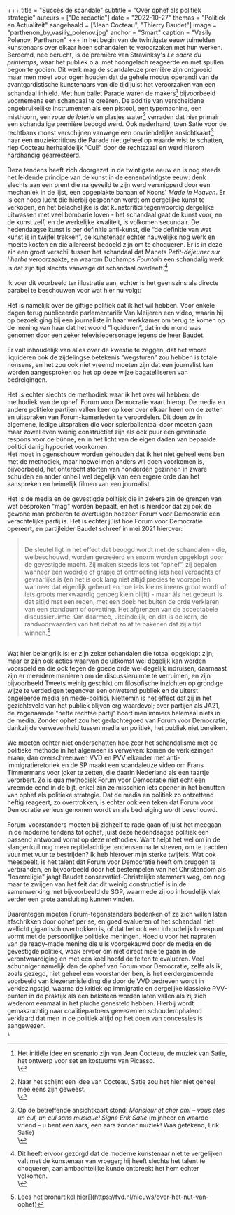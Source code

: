 +++
title = "Succès de scandale"
subtitle = "Over ophef als politiek strategie"
auteurs = ["De redactie"]
date = "2022-10-27"
themas = "Politiek en Actualiteit"
aangehaald = ["Jean Cocteau", "Thierry Baudet"]
image = "parthenon_by_vasiliy_polenov.jpg"
anchor = "Smart"
caption = "Vasily Polenov, Parthenon"
+++
In het begin van de twintigste eeuw tuimelden kunstenaars over elkaar heen schandalen te veroorzaken met hun werken. Beroemd, nee berucht, is de première van Stravinksy's *Le sacre du printemps*, waar het publiek o.a. met hoongelach reageerde en met spullen begon te gooien. Dit werk mag de scandaleuze première zijn ontgroeid maar men moet voor ogen houden dat de gehele modus operandi van de avantgardistische kunstenaars van die tijd juist het veroorzaken van een schandaal inhield. Met hun ballet Parade waren de makers[^1] bijvoorbeeld voornemens een schandaal te creëren. De additie van verscheidene ongebruikelijke instrumenten als een pistool, een typemachine, een misthoorn, een *roue de loterie* en plasjes water[^2] verraden dat hier primair een schandalige première beoogd werd. Ook naderhand, toen Satie voor de rechtbank moest verschijnen vanwege een onvriendelijke ansichtkaart[^3] naar een muziekcriticus die Parade niet geheel op waarde wist te schatten, riep Cocteau herhaaldelijk "Cul!" door de rechtszaal en werd hierom hardhandig gearresteerd.\
\
Deze tendens heeft zich doorgezet in de twintigste eeuw en is nog steeds het leidende principe van de kunst in de eenentwintigste eeuw: denk slechts aan een prent die na geveild te zijn werd versnipperd door een mechaniek in de lijst, een opgeplakte banaan of Koons' *Made in Heaven*. Er is een hoop lucht die hierbij gesponnen wordt om dergelijke kunst te verkopen, en het belachelijke is dat kunstcritici tegenwoordig dergelijke uitwassen met veel bombarie loven - het schandaal gaat de kunst voor, en de kunst zelf, en de werkelijke kwaliteit, is volkomen secundair. De hedendaagse kunst is per definitie anti-kunst, die “de definitie van wat kunst is in twijfel trekken”, de kunstenaar echter nauwelijks nog werk en moeite kosten en die allereerst bedoeld zijn om te choqueren. Er is in deze zin een groot verschil tussen het schandaal dat Manets P*etit-déjeuner sur l‘herbe* veroorzaakte, en waarom Duchamps *Fountain* een schandalig werk is dat zijn tijd slechts vanwege dit schandaal overleeft.[^4]\
\
Ik voer dit voorbeeld ter illustratie aan, echter is het geenszins als directe parabel te beschouwen voor wat hier nu volgt:\
\
Het is namelijk over de giftige politiek dat ik het wil hebben. Voor enkele dagen terug publiceerde parlementariër Van Meijeren een video, waarin hij op bezoek ging bij een journaliste in haar werkkamer om terug te komen op de mening van haar dat het woord ”liquideren”, dat in de mond was genomen door een zeker televisiepersonage jegens de heer Baudet.\
\
Er valt inhoudelijk van alles over de kwestie te zeggen, dat het woord liquideren ook de zijdelingse betekenis “wegsturen” zou hebben is totale nonsens, en het zou ook niet vreemd moeten zijn dat een journalist kan worden aangesproken op het op deze wijze bagatelliseren van bedreigingen.\
\
Het is echter slechts de methodiek waar ik het over wil hebben: de methodiek van de ophef. Forum voor Democratie vaart hierop. De media en andere politieke partijen vallen keer op keer over elkaar heen om de zetten en uitspraken van Forum-kamerleden te veroordelen. Dit doen ze in algemene, ledige uitspraken die voor spierballentaal door moeten gaan maar zowel even weinig constructief zijn als ook puur een geveinsde respons voor de bühne, en in het licht van de eigen daden van bepaalde politici danig hypocriet voorkomen.\
Het moet in ogenschouw worden gehouden dat ik het niet geheel eens ben met de methodiek, maar hoewel men anders wil doen voorkomen is, bijvoorbeeld, het onterecht storten van honderden gezinnen in zware schulden en ander onheil wel degelijk van een ergere orde dan het aanspreken en heimelijk filmen van een journalist.\
\
Het is de media en de gevestigde politiek die in zekere zin de grenzen van wat besproken "mag" worden bepaalt, en het is hierdoor dat zij ook de gewone man proberen te overtuigen hoezeer Forum voor Democratie een verachtelijke partij is. Het is echter júist hoe Forum voor Democratie opereert, en partijleider Baudet schreef in mei 2021 hierover:

> \
> De sleutel ligt in het effect dat beoogd wordt met de schandalen - die, welbeschouwd, worden gecreëerd en enorm worden opgeklopt door de gevestigde macht. Zíj maken steeds iets tot “ophef”, zíj bepalen wanneer een woordje of grapje of ontmoeting iets heel verdachts of gevaarlijks is (en het is ook lang niet altijd precies te voorspellen wanneer dat eigenlijk gebeurt en hoe iets kleins ineens groot wordt of iets groots merkwaardig genoeg klein blijft) - maar áls het gebeurt is dat altijd met een reden, met een doel: het buiten de orde verklaren van een standpunt of opvatting. Het afgrenzen van de acceptabele discussieruimte. Om daarmee, uiteindelijk, en dat is de kern, de randvoorwaarden van het debat zó af te bakenen dat zij altijd winnen.[^5]

\
Wat hier belangrijk is: er zijn zeker schandalen die totaal opgeklopt zijn, maar er zijn ook acties waarvan de uitkomst wel degelijk kan worden voorspeld en die ook tegen de goede orde wel degelijk indruisen, daarnaast zijn er meerdere manieren om de discussieruimte te verruimen, en zijn bijvoorbeeld Tweets weinig geschikt om filosofische inzichten op grondige wijze te verdedigen tegenover een onwetend publiek en de uiterst ongeleerde media en mede-politici. Niettemin is het effect dat zij in het gezichtsveld van het publiek blijven erg waardevol; over partijen als JA21, de zogenaamde "nette rechtse partij" hoort men immers helemaal niets in de media. Zonder ophef zou het gedachtegoed van Forum voor Democratie, dankzij de verwevenheid tussen media en politiek, het publiek niet bereiken.\
\
We moeten echter niet onderschatten hoe zeer het schandalisme met de politieke methode in het algemeen is verweven: komen de verkiezingen eraan, dan overschreeuwen VVD en PVV elkander met anti-immigratieretoriek en de SP maakt een scandaleuze video om Frans Timmermans voor joker te zetten, die daarin Nederland als een taartje verorbert. Zo is qua methodiek Forum voor Democratie niet echt een vreemde eend in de bijt, enkel zijn ze misschien iets opener in het benutten van ophef als politieke strategie. Dat de media en politiek zo ontzettend heftig reageert, zo overtrokken, is echter ook een teken dat Forum voor Democratie serieus genomen wordt en als bedreiging wordt beschouwd.\
\
Forum-voorstanders moeten bij zichzelf te rade gaan of juist het meegaan in de moderne tendens tot ophef, juist deze hedendaagse politiek een passend antwoord vormt op deze methodiek. Want helpt het wel om in de slangenkuil nog meer reptielachtige tendensen na te streven, om te trachten vuur met vuur te bestrijden? Ik heb hierover mijn sterke twijfels. Wat ook meespeelt, is het talent dat Forum voor Democratie heeft om bruggen te verbranden, en bijvoorbeeld door het bestempelen van het Christendom als "loserreligie" jaagt Baudet conservatief-Christelijke stemmers weg, om nog maar te zwijgen van het feit dat dit weinig constructief is in de samenwerking met bijvoorbeeld de SGP, waarmede zij op inhoudelijk vlak verder een grote aansluiting kunnen vinden.\
\
Daarentegen moeten Forum-tegenstanders bedenken of ze zich willen laten afschrikken door ophef per se, en goed evalueren of het schandaal niet wellicht gigantisch overtrokken is, of dat het ook een inhoudelijk breekpunt vormt met de persoonlijke politieke meningen. Hoed u voor het napraten van de ready-made mening die u is voorgekauwd door de media en de gevestigde politiek, waak ervoor om niet direct mee te gaan in de verontwaardiging en met een koel hoofd de feiten te evalueren. Veel schunniger namelijk dan de ophef van Forum voor Democratie, zelfs als ik, zoals gezegd, niet geheel een voorstander ben, is het eerdergenoemde voorbeeld van kiezersmisleiding die door de VVD bedreven wordt in verkiezingstijd, waarna de kritiek op immigratie en dergelijke klassieke PVV-punten in de praktijk als een baksteen worden laten vallen als zij zich wederom eenmaal in het pluche genesteld hebben. Hierbij wordt gemakzuchtig naar coalitiepartners gewezen en schouderophalend verklaard dat men in de politiek altijd op het doen van concessies is aangewezen.\
\
[^1]: Het initiële idee en scenario zijn van Jean Cocteau, de muziek van Satie, het ontwerp voor set en kostuums van Picasso.\
\
[^2]: Naar het schijnt een idee van Cocteau, Satie zou het hier niet geheel mee eens zijn geweest.\
\
[^3]: Op de betreffende ansichtkaart stond: *Monsieur et cher ami – vous êtes un cul, un cul sans musique! Signé Erik Satie* (mijnheer en waarde vriend – u bent een aars, een aars zonder muziek! Was getekend, Erik Satie)\
\
[^4]: Dit heeft ervoor gezorgd dat de moderne kunstenaar niet te vergelijken valt met de kunstenaar van vroeger; hij heeft slechts het talent te choqueren, aan ambachtelijke kunde ontbreekt het hem echter volkomen.\
\
[^5]: Lees het bronartikel [hier]([https://fvd.nl/nieuws/over-​het-nut-van-ophef](https://fvd.nl/nieuws/over-het-nut-van-ophef))[](https://fvd.nl/nieuws/over-het-nut-van-ophef)